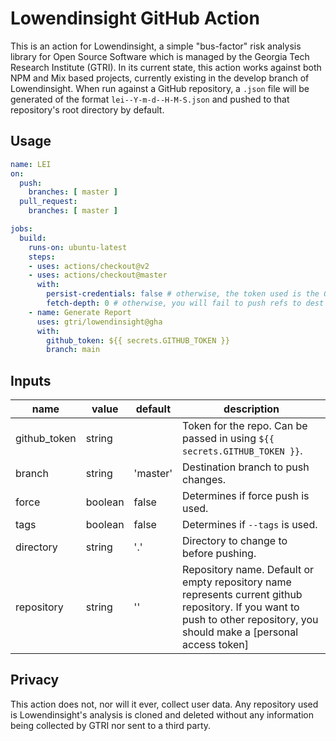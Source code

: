 # Lowendinsight GitHub Action
This is an action for Lowendinsight, a simple "bus-factor" risk analysis library for Open Source Software which is managed by the Georgia Tech Research Institute (GTRI). In its current state, this action works against both NPM and Mix based projects, currently existing in the develop branch of Lowendinsight. When run against a GitHub repository, a `.json` file will be generated of the format `lei--Y-m-d--H-M-S.json` and pushed to that repository's root directory by default.

## Usage
```yaml
name: LEI
on:
  push:
    branches: [ master ]
  pull_request:
    branches: [ master ]

jobs:
  build:
    runs-on: ubuntu-latest
    steps:
    - uses: actions/checkout@v2
    - uses: actions/checkout@master
      with:
        persist-credentials: false # otherwise, the token used is the GITHUB_TOKEN, instead of your personal token
        fetch-depth: 0 # otherwise, you will fail to push refs to dest repo
    - name: Generate Report
      uses: gtri/lowendinsight@gha
      with:
        github_token: ${{ secrets.GITHUB_TOKEN }}
        branch: main
```

## Inputs

| name | value | default | description |
| ---- | ----- | ------- | ----------- |
| github_token | string | | Token for the repo. Can be passed in using `${{ secrets.GITHUB_TOKEN }}`. |
| branch | string | 'master' | Destination branch to push changes. |
| force | boolean | false | Determines if force push is used. |
| tags | boolean | false | Determines if `--tags` is used. |
| directory | string | '.' | Directory to change to before pushing. |
| repository | string | '' | Repository name. Default or empty repository name represents current github repository. If you want to push to other repository, you should make a [personal access token]

## Privacy
This action does not, nor will it ever, collect user data.  Any repository used is Lowendinsight's analysis is cloned and deleted without any information being collected by GTRI nor sent to a third party.